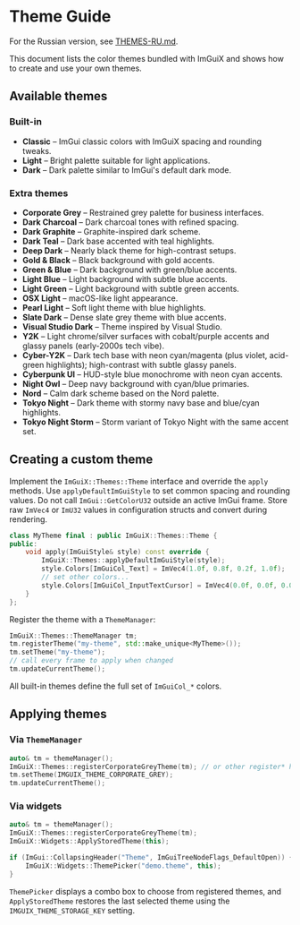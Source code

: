 # Theme Guide

For the Russian version, see [THEMES-RU.md](THEMES-RU.md).

This document lists the color themes bundled with ImGuiX and shows how to create and use your own themes.

## Available themes

### Built-in

- **Classic** – ImGui classic colors with ImGuiX spacing and rounding tweaks.
- **Light** – Bright palette suitable for light applications.
- **Dark** – Dark palette similar to ImGui's default dark mode.

### Extra themes

- **Corporate Grey** – Restrained grey palette for business interfaces.
- **Dark Charcoal** – Dark charcoal tones with refined spacing.
- **Dark Graphite** – Graphite-inspired dark scheme.
- **Dark Teal** – Dark base accented with teal highlights.
- **Deep Dark** – Nearly black theme for high-contrast setups.
- **Gold & Black** – Black background with gold accents.
- **Green & Blue** – Dark background with green/blue accents.
- **Light Blue** – Light background with subtle blue accents.
- **Light Green** – Light background with subtle green accents.
- **OSX Light** – macOS-like light appearance.
- **Pearl Light** – Soft light theme with blue highlights.
- **Slate Dark** – Dense slate grey theme with blue accents.
- **Visual Studio Dark** – Theme inspired by Visual Studio.
- **Y2K** – Light chrome/silver surfaces with cobalt/purple accents and glassy panels (early-2000s tech vibe).
- **Cyber-Y2K** – Dark tech base with neon cyan/magenta (plus violet, acid-green highlights); high-contrast with subtle glassy panels.
- **Cyberpunk UI** – HUD-style blue monochrome with neon cyan accents.
- **Night Owl** – Deep navy background with cyan/blue primaries.
- **Nord** – Calm dark scheme based on the Nord palette.
- **Tokyo Night** – Dark theme with stormy navy base and blue/cyan highlights.
- **Tokyo Night Storm** – Storm variant of Tokyo Night with the same accent set.

## Creating a custom theme

Implement the `ImGuiX::Themes::Theme` interface and override the `apply` methods. Use `applyDefaultImGuiStyle` to set common spacing and rounding values.
Do not call `ImGui::GetColorU32` outside an active ImGui frame.
Store raw `ImVec4` or `ImU32` values in configuration structs and convert during rendering.

```cpp
class MyTheme final : public ImGuiX::Themes::Theme {
public:
    void apply(ImGuiStyle& style) const override {
        ImGuiX::Themes::applyDefaultImGuiStyle(style);
        style.Colors[ImGuiCol_Text] = ImVec4(1.0f, 0.8f, 0.2f, 1.0f);
        // set other colors...
        style.Colors[ImGuiCol_InputTextCursor] = ImVec4(0.0f, 0.0f, 0.0f, 1.0f); // cursor color
    }
};
```

Register the theme with a `ThemeManager`:

```cpp
ImGuiX::Themes::ThemeManager tm;
tm.registerTheme("my-theme", std::make_unique<MyTheme>());
tm.setTheme("my-theme");
// call every frame to apply when changed
tm.updateCurrentTheme();
```

All built-in themes define the full set of `ImGuiCol_*` colors.

## Applying themes

### Via `ThemeManager`

```cpp
auto& tm = themeManager();
ImGuiX::Themes::registerCorporateGreyTheme(tm); // or other register* helpers
tm.setTheme(IMGUIX_THEME_CORPORATE_GREY);
tm.updateCurrentTheme();
```

### Via widgets

```cpp
auto& tm = themeManager();
ImGuiX::Themes::registerCorporateGreyTheme(tm);
ImGuiX::Widgets::ApplyStoredTheme(this);

if (ImGui::CollapsingHeader("Theme", ImGuiTreeNodeFlags_DefaultOpen)) {
    ImGuiX::Widgets::ThemePicker("demo.theme", this);
}
```

`ThemePicker` displays a combo box to choose from registered themes, and `ApplyStoredTheme` restores the last selected theme using the `IMGUIX_THEME_STORAGE_KEY` setting.


